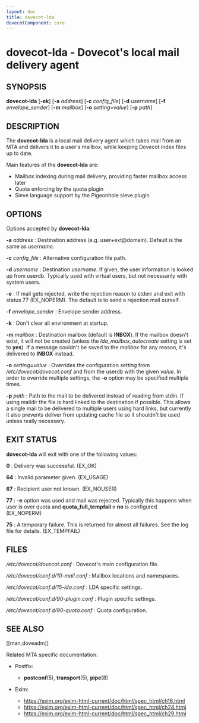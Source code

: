 ```yaml
---
layout: doc
title: dovecot-lda
dovecotComponent: core
---
```


# dovecot-lda - Dovecot's local mail delivery agent

## SYNOPSIS

**dovecot-lda** [**-ek**] [**-a** *address*] [**-c** *config_file*] [**-d** *username*] [**-f** *envelope_sender*] [**-m** *mailbox*] [**-o** *setting=value*] [**-p** *path*]

## DESCRIPTION

The **dovecot-lda** is a local mail delivery agent which takes mail from
an MTA and delivers it to a user's mailbox, while keeping Dovecot index
files up to date.

Main features of the **dovecot-lda** are:

* Mailbox indexing during mail delivery, providing faster mailbox access later
* Quota enforcing by the quota plugin
* Sieve language support by the Pigeonhole sieve plugin

## OPTIONS

Options accepted by **dovecot-lda**:

**-a** *address*
:   Destination address (e.g. user+ext@domain). Default is the same as
    *username*.

**-c** *config_file*
:   Alternative configuration file path.

**-d** *username*
:   Destination *username*. If given, the user information is looked up
    from userdb. Typically used with virtual users, but not necessarily
    with system users.

**-e**
:   If mail gets rejected, write the rejection reason to stderr and exit
    with status 77 (EX_NOPERM). The default is to send a rejection mail
    ourself.

**-f** *envelope_sender*
:   Envelope sender address.

**-k**
:   Don't clear all environment at startup.

**-m** *mailbox*
:   Destination mailbox (default is **INBOX**). If the mailbox doesn't
    exist, it will not be created (unless the *lda_mailbox_autocreate*
    setting is set to **yes**). If a message couldn't be saved to the
    *mailbox* for any reason, it's delivered to **INBOX** instead.

**-o** *setting*<!-- -->**=**<!-- -->*value*
:   Overrides the configuration *setting* from
    */etc/dovecot/dovecot.conf* and from the userdb with the given
    *value*. In order to override multiple settings, the **-o** option
    may be specified multiple times.

**-p** *path*
:   Path to the mail to be delivered instead of reading from stdin. If
    using maildir the file is hard linked to the destination if possible.
    This allows a single mail to be delivered to multiple users using
    hard links, but currently it also prevents deliver from updating
    cache file so it shouldn't be used unless really necessary.

## EXIT STATUS

**dovecot-lda** will exit with one of the following values:

**0**
:   Delivery was successful. (EX_OK)

**64**
:   Invalid parameter given. (EX_USAGE)

**67**
:   Recipient user not known. (EX_NOUSER)

**77**
:   **-e** option was used and mail was rejected. Typically this happens
    when user is over quota and **quota_full_tempfail = no** is
    configured. (EX_NOPERM)

**75**
:   A temporary failure. This is returned for almost all failures. See
    the log file for details. (EX_TEMPFAIL)

## FILES

*/etc/dovecot/dovecot.conf*
:   Dovecot's main configuration file.

*/etc/dovecot/conf.d/10-mail.conf*
:   Mailbox locations and namespaces.

*/etc/dovecot/conf.d/15-lda.conf*
:   LDA specific settings.

*/etc/dovecot/conf.d/90-plugin.conf*
:   Plugin specific settings.

*/etc/dovecot/conf.d/90-quota.conf*
:   Quota configuration.

<!-- @include: reporting-bugs.inc -->

## SEE ALSO

[[man,doveadm]]

Related MTA specific documentation:

- Postfix:
   - **postconf**(5), **transport**(5), **pipe**(8)

- Exim:
  - https://exim.org/exim-html-current/doc/html/spec_html/ch16.html
  - https://exim.org/exim-html-current/doc/html/spec_html/ch24.html
  - https://exim.org/exim-html-current/doc/html/spec_html/ch29.html
